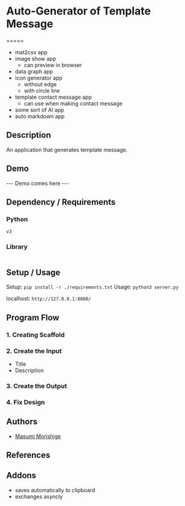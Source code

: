 # Auto-Generator of Template Message
=====
- mat2csv app
- image show app
    - can preview in browser
- data graph app
- icon generator app
    - without edge 
    - with circle line
- template contact message app
    - can use when making contact message
- some sort of AI app
- auto markdown app

## Description
An application that generates template message.

## Demo
--- Demo comes here ---

## Dependency / Requirements
### Python
`v3`

### Library
```

```

## Setup / Usage
Setup: `pip install -r ./requirements.txt`
Usage: `python3 server.py`

localhost: `http://127.0.0.1:8080/`

## Program Flow
### 1. Creating Scaffold

### 2. Create the Input
- Title
- Description

### 3. Create the Output

### 4. Fix Design

## Authors
- [Masumi Morishige](https://github.com/Masumi-M)

## References

## Addons
- saves automatically to clipboard
- exchanges asyncly